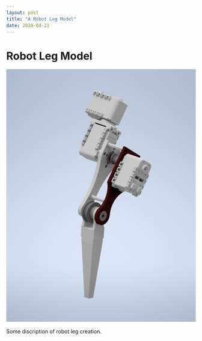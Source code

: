 ```yaml
---
layout: post
title: "A Robot Leg Model"
date: 2020-04-21
---
```


# Robot Leg Model

![Alt text](/img/RobotLeg.png)

Some discription of robot leg creation.
